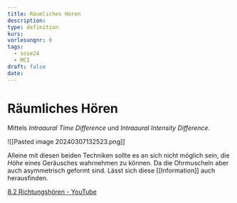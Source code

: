 ```yaml
---
title: Räumliches Hören
description: 
type: definition
kurs: 
vorlesungnr: 0
tags:
  - sose24
  - MCI
draft: false
date:
---
```

# Räumliches Hören

Mittels *Intraaural Time Difference* und *Intraaural Intensity Difference*.

![[Pasted image 20240307132523.png]]

Alleine mit diesen beiden Techniken sollte es an sich nicht möglich sein, die *Höhe* eines Geräusches wahrnehmen zu können. Da die Ohrmuscheln aber auch asymmetrisch geformt sind. Lässt sich diese [[Information]] auch herausfinden.

[8.2 Richtungshören - YouTube](https://www.youtube.com/watch?v=HG-qSS2wIQ8)